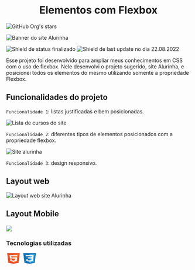 <h1 align="center">Elementos com Flexbox</h1>

![GitHub Org's stars](https://img.shields.io/github/stars/lemong42/elementos-com-flexbox?style=social)

![Banner do site Alurinha](https://user-images.githubusercontent.com/90742197/186009013-8139237e-7fba-4582-8da1-707fc7b8ba97.png)

<img alt="Shield de status finalizado" src="http://img.shields.io/static/v1?label=STATUS&message=FINALIZADO&color=green&style=for-the-badge">
<img alt="Shield de last update no dia 22.08.2022" src="http://img.shields.io/static/v1?label=LAST%20UPDATE&message=22.08.2022&color=blue&style=for-the-badge">
  
Esse projeto foi desenvolvido para ampliar meus conhecimentos em CSS com o uso de flexbox. Nele desenvolvi o projeto sugerido, site Alurinha, e posicionei todos os elementos do mesmo utilizando somente a propriedade Flexbox.

## Funcionalidades do projeto

`Funcionalidade 1`: listas justificadas e bem posicionadas.

![Lista de cursos do site](https://user-images.githubusercontent.com/90742197/186009810-4d0efc34-ea8a-4936-b1ca-1d874d858439.png)

`Funcionalidade 2`: diferentes tipos de elementos posicionados com a propriedade flexbox.

![Site alurinha](https://user-images.githubusercontent.com/90742197/186012409-2bc1515a-929c-4569-b4d3-b9789ff99317.png)

`Funcionalidade 3`: design responsivo.

## Layout web

![Layout web site Alurinha](https://user-images.githubusercontent.com/90742197/186010588-e4dc75a1-06f1-4437-a2e5-ab203bb0ab30.png)

## Layout Mobile

<img width=25% align="center" src="https://user-images.githubusercontent.com/90742197/186011352-26a5dfa3-df38-4258-acda-49b3753d2c90.png">


### Tecnologias utilizadas 

<div>
  <img align="center" alt="logo-HTML" height="30" width="40" src="https://raw.githubusercontent.com/devicons/devicon/master/icons/html5/html5-original.svg">
  <img align="center" alt="logo-CSS" height="30" width="40" src="https://raw.githubusercontent.com/devicons/devicon/master/icons/css3/css3-original.svg">
</div>
